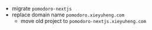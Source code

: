 - migrate `pomodoro-nextjs`
- replace domain name `pomodoro.xieyuheng.com`
  - move old project to `pomodoro-nextjs.xieyuheng.com`
